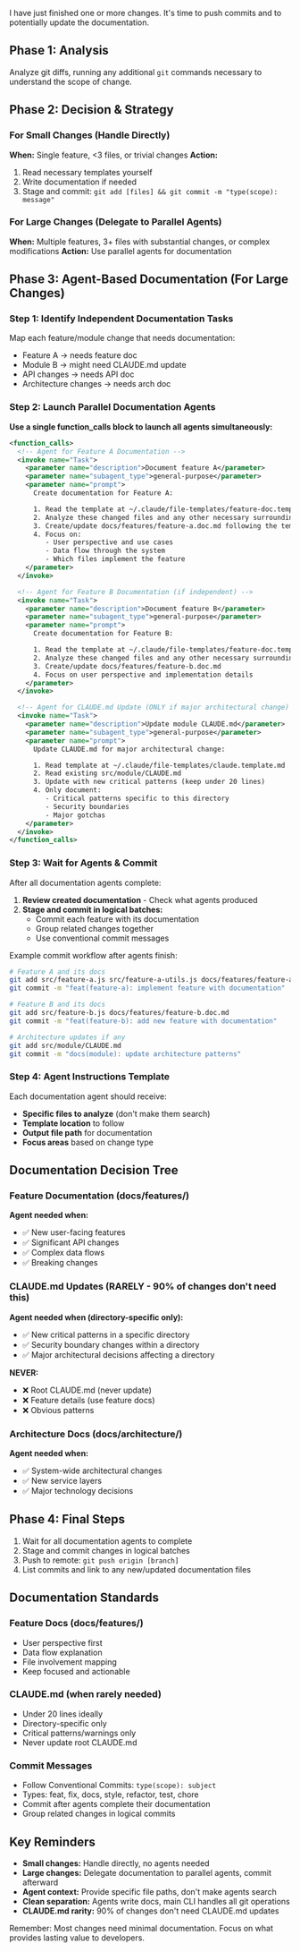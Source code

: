I have just finished one or more changes. It's time to push commits and to potentially update the documentation.

## Phase 1: Analysis

Analyze git diffs, running any additional `git` commands necessary to understand the scope of change.

## Phase 2: Decision & Strategy

### For Small Changes (Handle Directly)
**When:** Single feature, <3 files, or trivial changes
**Action:**
1. Read necessary templates yourself
2. Write documentation if needed
3. Stage and commit: `git add [files] && git commit -m "type(scope): message"`

### For Large Changes (Delegate to Parallel Agents)
**When:** Multiple features, 3+ files with substantial changes, or complex modifications
**Action:** Use parallel agents for documentation

## Phase 3: Agent-Based Documentation (For Large Changes)

### Step 1: Identify Independent Documentation Tasks
Map each feature/module change that needs documentation:
- Feature A → needs feature doc
- Module B → might need CLAUDE.md update
- API changes → needs API doc
- Architecture changes → needs arch doc

### Step 2: Launch Parallel Documentation Agents

**Use a single function_calls block to launch all agents simultaneously:**

```xml
<function_calls>
  <!-- Agent for Feature A Documentation -->
  <invoke name="Task">
    <parameter name="description">Document feature A</parameter>
    <parameter name="subagent_type">general-purpose</parameter>
    <parameter name="prompt">
      Create documentation for Feature A:

      1. Read the template at ~/.claude/file-templates/feature-doc.template.md
      2. Analyze these changed files and any other necessary surrounding code: [list specific files]
      3. Create/update docs/features/feature-a.doc.md following the template
      4. Focus on:
         - User perspective and use cases
         - Data flow through the system
         - Which files implement the feature
    </parameter>
  </invoke>

  <!-- Agent for Feature B Documentation (if independent) -->
  <invoke name="Task">
    <parameter name="description">Document feature B</parameter>
    <parameter name="subagent_type">general-purpose</parameter>
    <parameter name="prompt">
      Create documentation for Feature B:

      1. Read the template at ~/.claude/file-templates/feature-doc.template.md
      2. Analyze these changed files and any other necessary surrounding code: [list specific files]
      3. Create/update docs/features/feature-b.doc.md
      4. Focus on user perspective and implementation details
    </parameter>
  </invoke>

  <!-- Agent for CLAUDE.md Update (ONLY if major architectural change) -->
  <invoke name="Task">
    <parameter name="description">Update module CLAUDE.md</parameter>
    <parameter name="subagent_type">general-purpose</parameter>
    <parameter name="prompt">
      Update CLAUDE.md for major architectural change:

      1. Read template at ~/.claude/file-templates/claude.template.md
      2. Read existing src/module/CLAUDE.md
      3. Update with new critical patterns (keep under 20 lines)
      4. Only document:
         - Critical patterns specific to this directory
         - Security boundaries
         - Major gotchas
    </parameter>
  </invoke>
</function_calls>
```

### Step 3: Wait for Agents & Commit

After all documentation agents complete:

1. **Review created documentation** - Check what agents produced
2. **Stage and commit in logical batches:**
   - Commit each feature with its documentation
   - Group related changes together
   - Use conventional commit messages

Example commit workflow after agents finish:
```bash
# Feature A and its docs
git add src/feature-a.js src/feature-a-utils.js docs/features/feature-a.doc.md
git commit -m "feat(feature-a): implement feature with documentation"

# Feature B and its docs
git add src/feature-b.js docs/features/feature-b.doc.md
git commit -m "feat(feature-b): add new feature with documentation"

# Architecture updates if any
git add src/module/CLAUDE.md
git commit -m "docs(module): update architecture patterns"
```

### Step 4: Agent Instructions Template

Each documentation agent should receive:
- **Specific files to analyze** (don't make them search)
- **Template location** to follow
- **Output file path** for documentation
- **Focus areas** based on change type

## Documentation Decision Tree

### Feature Documentation (docs/features/)
**Agent needed when:**
- ✅ New user-facing features
- ✅ Significant API changes
- ✅ Complex data flows
- ✅ Breaking changes

### CLAUDE.md Updates (RARELY - 90% of changes don't need this)
**Agent needed when (directory-specific only):**
- ✅ New critical patterns in a specific directory
- ✅ Security boundary changes within a directory
- ✅ Major architectural decisions affecting a directory

**NEVER:**
- ❌ Root CLAUDE.md (never update)
- ❌ Feature details (use feature docs)
- ❌ Obvious patterns

### Architecture Docs (docs/architecture/)
**Agent needed when:**
- ✅ System-wide architectural changes
- ✅ New service layers
- ✅ Major technology decisions

## Phase 4: Final Steps

1. Wait for all documentation agents to complete
2. Stage and commit changes in logical batches
3. Push to remote: `git push origin [branch]`
4. List commits and link to any new/updated documentation files

## Documentation Standards

### Feature Docs (docs/features/)
- User perspective first
- Data flow explanation
- File involvement mapping
- Keep focused and actionable

### CLAUDE.md (when rarely needed)
- Under 20 lines ideally
- Directory-specific only
- Critical patterns/warnings only
- Never update root CLAUDE.md

### Commit Messages
- Follow Conventional Commits: `type(scope): subject`
- Types: feat, fix, docs, style, refactor, test, chore
- Commit after agents complete their documentation
- Group related changes in logical commits

## Key Reminders

- **Small changes:** Handle directly, no agents needed
- **Large changes:** Delegate documentation to parallel agents, commit afterward
- **Agent context:** Provide specific file paths, don't make agents search
- **Clean separation:** Agents write docs, main CLI handles all git operations
- **CLAUDE.md rarity:** 90% of changes don't need CLAUDE.md updates

Remember: Most changes need minimal documentation. Focus on what provides lasting value to developers.
